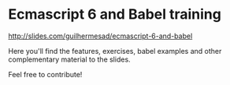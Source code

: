# Ecmascript 6 and Babel training

http://slides.com/guilhermesad/ecmascript-6-and-babel

Here you'll find the features, exercises, babel examples and other complementary material to the slides.

Feel free to contribute!

